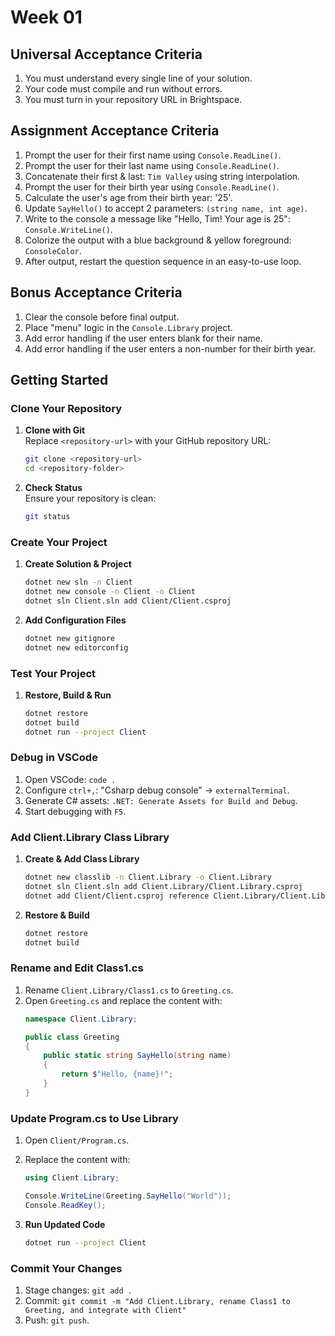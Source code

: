 # Week 01

## Universal Acceptance Criteria

1. You must understand every single line of your solution.
1. Your code must compile and run without errors.
1. You must turn in your repository URL in Brightspace.

## Assignment Acceptance Criteria

1. Prompt the user for their first name using `Console.ReadLine()`. 
1. Prompt the user for their last name using `Console.ReadLine()`. 
1. Concatenate their first & last: `Tim Valley` using string interpolation.
1. Prompt the user for their birth year using `Console.ReadLine()`.
1. Calculate the user's age from their birth year: '25'.
1. Update `SayHello()` to accept 2 parameters: `(string name, int age)`.
1. Write to the console a message like "Hello, Tim! Your age is 25": `Console.WriteLine()`.
1. Colorize the output with a blue background & yellow foreground: `ConsoleColor`.
1. After output, restart the question sequence in an easy-to-use loop. 

## Bonus Acceptance Criteria

1. Clear the console before final output. 
1. Place "menu" logic in the `Console.Library` project. 
1. Add error handling if the user enters blank for their name.
1. Add error handling if the user enters a non-number for their birth year.

## Getting Started

### Clone Your Repository  
1. **Clone with Git**  
   Replace `<repository-url>` with your GitHub repository URL:  
   ```bash
   git clone <repository-url>
   cd <repository-folder>
   ```  

2. **Check Status**  
   Ensure your repository is clean:  
   ```bash
   git status
   ```  

### Create Your Project  
1. **Create Solution & Project**  
   ```bash
   dotnet new sln -n Client  
   dotnet new console -n Client -o Client  
   dotnet sln Client.sln add Client/Client.csproj  
   ```  

2. **Add Configuration Files**  
   ```bash
   dotnet new gitignore  
   dotnet new editorconfig  
   ```  

### Test Your Project  
1. **Restore, Build & Run**  
   ```bash
   dotnet restore  
   dotnet build  
   dotnet run --project Client  
   ```  

### Debug in VSCode  
1. Open VSCode: `code .`  
2. Configure `ctrl+,`: "Csharp debug console" → `externalTerminal`.  
3. Generate C# assets: `.NET: Generate Assets for Build and Debug`.  
4. Start debugging with `F5`.  

### Add Client.Library Class Library  
1. **Create & Add Class Library**  
   ```bash
   dotnet new classlib -n Client.Library -o Client.Library  
   dotnet sln Client.sln add Client.Library/Client.Library.csproj  
   dotnet add Client/Client.csproj reference Client.Library/Client.Library.csproj  
   ```  

2. **Restore & Build**  
   ```bash
   dotnet restore  
   dotnet build  
   ```  

### Rename and Edit Class1.cs  
1. Rename `Client.Library/Class1.cs` to `Greeting.cs`.  
2. Open `Greeting.cs` and replace the content with:  
   ```csharp
   namespace Client.Library;

   public class Greeting
   {
       public static string SayHello(string name)
       {
           return $"Hello, {name}!";
       }
   }
   ```  

### Update Program.cs to Use Library  
1. Open `Client/Program.cs`.  
2. Replace the content with:  
   ```csharp
   using Client.Library;

   Console.WriteLine(Greeting.SayHello("World"));
   Console.ReadKey();
   ```  

3. **Run Updated Code**  
   ```bash
   dotnet run --project Client  
   ```  

### Commit Your Changes  
1. Stage changes: `git add .`  
2. Commit: `git commit -m "Add Client.Library, rename Class1 to Greeting, and integrate with Client"`  
3. Push: `git push`.  

